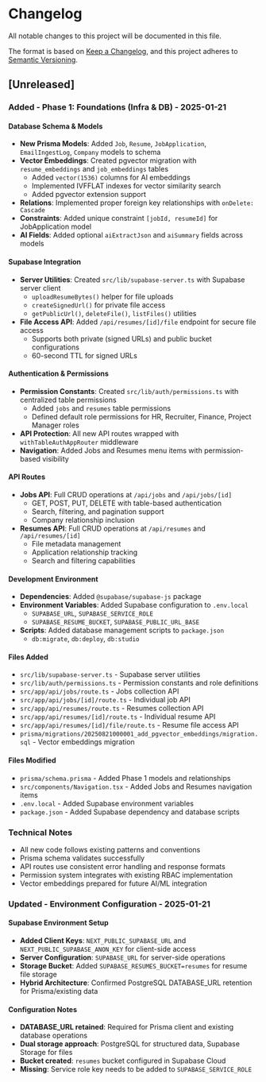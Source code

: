 # Changelog

All notable changes to this project will be documented in this file.

The format is based on [Keep a Changelog](https://keepachangelog.com/en/1.0.0/),
and this project adheres to [Semantic Versioning](https://semver.org/spec/v2.0.0.html).

## [Unreleased]

### Added - Phase 1: Foundations (Infra & DB) - 2025-01-21

#### Database Schema & Models
- **New Prisma Models**: Added `Job`, `Resume`, `JobApplication`, `EmailIngestLog`, `Company` models to schema
- **Vector Embeddings**: Created pgvector migration with `resume_embeddings` and `job_embeddings` tables
  - Added `vector(1536)` columns for AI embeddings
  - Implemented IVFFLAT indexes for vector similarity search
  - Added pgvector extension support
- **Relations**: Implemented proper foreign key relationships with `onDelete: Cascade`
- **Constraints**: Added unique constraint `[jobId, resumeId]` for JobApplication model
- **AI Fields**: Added optional `aiExtractJson` and `aiSummary` fields across models

#### Supabase Integration
- **Server Utilities**: Created `src/lib/supabase-server.ts` with Supabase server client
  - `uploadResumeBytes()` helper for file uploads
  - `createSignedUrl()` for private file access
  - `getPublicUrl()`, `deleteFile()`, `listFiles()` utilities
- **File Access API**: Added `/api/resumes/[id]/file` endpoint for secure file access
  - Supports both private (signed URLs) and public bucket configurations
  - 60-second TTL for signed URLs

#### Authentication & Permissions
- **Permission Constants**: Created `src/lib/auth/permissions.ts` with centralized table permissions
  - Added `jobs` and `resumes` table permissions
  - Defined default role permissions for HR, Recruiter, Finance, Project Manager roles
- **API Protection**: All new API routes wrapped with `withTableAuthAppRouter` middleware
- **Navigation**: Added Jobs and Resumes menu items with permission-based visibility

#### API Routes
- **Jobs API**: Full CRUD operations at `/api/jobs` and `/api/jobs/[id]`
  - GET, POST, PUT, DELETE with table-based authentication
  - Search, filtering, and pagination support
  - Company relationship inclusion
- **Resumes API**: Full CRUD operations at `/api/resumes` and `/api/resumes/[id]`
  - File metadata management
  - Application relationship tracking
  - Search and filtering capabilities

#### Development Environment
- **Dependencies**: Added `@supabase/supabase-js` package
- **Environment Variables**: Added Supabase configuration to `.env.local`
  - `SUPABASE_URL`, `SUPABASE_SERVICE_ROLE`
  - `SUPABASE_RESUME_BUCKET`, `SUPABASE_PUBLIC_URL_BASE`
- **Scripts**: Added database management scripts to `package.json`
  - `db:migrate`, `db:deploy`, `db:studio`

#### Files Added
- `src/lib/supabase-server.ts` - Supabase server utilities
- `src/lib/auth/permissions.ts` - Permission constants and role definitions
- `src/app/api/jobs/route.ts` - Jobs collection API
- `src/app/api/jobs/[id]/route.ts` - Individual job API
- `src/app/api/resumes/route.ts` - Resumes collection API
- `src/app/api/resumes/[id]/route.ts` - Individual resume API
- `src/app/api/resumes/[id]/file/route.ts` - Resume file access API
- `prisma/migrations/20250821000001_add_pgvector_embeddings/migration.sql` - Vector embeddings migration

#### Files Modified
- `prisma/schema.prisma` - Added Phase 1 models and relationships
- `src/components/Navigation.tsx` - Added Jobs and Resumes navigation items
- `.env.local` - Added Supabase environment variables
- `package.json` - Added Supabase dependency and database scripts

### Technical Notes
- All new code follows existing patterns and conventions
- Prisma schema validates successfully
- API routes use consistent error handling and response formats
- Permission system integrates with existing RBAC implementation
- Vector embeddings prepared for future AI/ML integration

### Updated - Environment Configuration - 2025-01-21

#### Supabase Environment Setup
- **Added Client Keys**: `NEXT_PUBLIC_SUPABASE_URL` and `NEXT_PUBLIC_SUPABASE_ANON_KEY` for client-side access
- **Server Configuration**: `SUPABASE_URL` for server-side operations
- **Storage Bucket**: Added `SUPABASE_RESUMES_BUCKET=resumes` for resume file storage
- **Hybrid Architecture**: Confirmed PostgreSQL DATABASE_URL retention for Prisma/existing data

#### Configuration Notes
- **DATABASE_URL retained**: Required for Prisma client and existing database operations
- **Dual storage approach**: PostgreSQL for structured data, Supabase Storage for files
- **Bucket created**: `resumes` bucket configured in Supabase Cloud
- **Missing**: Service role key needs to be added to `SUPABASE_SERVICE_ROLE`